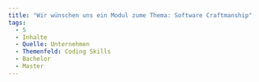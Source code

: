 ```yaml
---
title: "Wir wünschen uns ein Modul zume Thema: Software Craftmanship"
tags:
  - 5
  - Inhalte
  - Quelle: Unternehmen
  - Themenfeld: Coding Skills
  - Bachelor
  - Master
---
```

